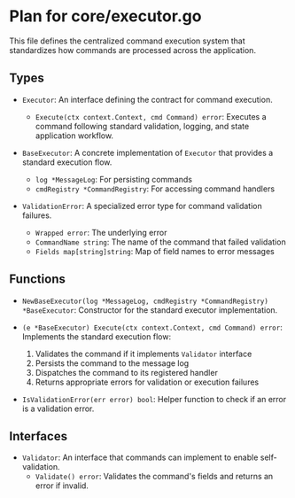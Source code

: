 # Plan for core/executor.go

This file defines the centralized command execution system that standardizes how commands are processed across the application.

## Types

- `Executor`: An interface defining the contract for command execution.
  - `Execute(ctx context.Context, cmd Command) error`: Executes a command following standard validation, logging, and state application workflow.

- `BaseExecutor`: A concrete implementation of `Executor` that provides a standard execution flow.
  - `log *MessageLog`: For persisting commands
  - `cmdRegistry *CommandRegistry`: For accessing command handlers

- `ValidationError`: A specialized error type for command validation failures.
  - `Wrapped error`: The underlying error
  - `CommandName string`: The name of the command that failed validation
  - `Fields map[string]string`: Map of field names to error messages

## Functions

- `NewBaseExecutor(log *MessageLog, cmdRegistry *CommandRegistry) *BaseExecutor`: Constructor for the standard executor implementation.

- `(e *BaseExecutor) Execute(ctx context.Context, cmd Command) error`: Implements the standard execution flow:
  1. Validates the command if it implements `Validator` interface
  2. Persists the command to the message log
  3. Dispatches the command to its registered handler
  4. Returns appropriate errors for validation or execution failures

- `IsValidationError(err error) bool`: Helper function to check if an error is a validation error.

## Interfaces

- `Validator`: An interface that commands can implement to enable self-validation.
  - `Validate() error`: Validates the command's fields and returns an error if invalid.